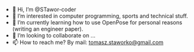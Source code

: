 - 👋 Hi, I’m @STawor-coder
- 👀 I’m interested in computer programming, sports and technical stuff.
- 🌱 I’m currently learning how to use OpenPose for personal reasons (writing an engineer paper).
- 💞️ I’m looking to collaborate on ...
- 📫 How to reach me? By mail: tomasz.staworko@gmail.com

<!---
STawor-coder/STawor-coder is a ✨ special ✨ repository because its `README.md` (this file) appears on your GitHub profile.
You can click the Preview link to take a look at your changes.
--->
